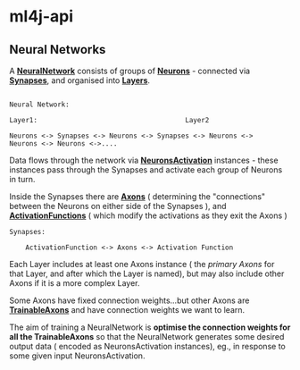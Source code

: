 # ml4j-api


## Neural Networks
 

A **[NeuralNetwork](https://github.com/ml4j/ml4j-api/blob/master/ml4j-nn-api/src/main/java/org/ml4j/nn/NeuralNetwork.java)** consists of groups of **[Neurons](https://github.com/ml4j/ml4j-api/blob/master/ml4j-synapses-api/src/main/java/org/ml4j/nn/neurons/Neurons.java)** -    connected via **[Synapses](https://github.com/ml4j/ml4j-api/blob/master/ml4j-synapses-api/src/main/java/org/ml4j/nn/synapses/Synapses.java)**, and organised into **[Layers](https://github.com/ml4j/ml4j-api/blob/master/ml4j-layers-api/src/main/java/org/ml4j/nn/layers/Layer.java)**.

```

Neural Network:

Layer1:										Layer2			

Neurons <-> Synapses <-> Neurons <-> Synapses <-> Neurons <->	Neurons <->	Neurons <->....

```

Data flows through the network via **[NeuronsActivation](https://github.com/ml4j/ml4j-api/blob/master/ml4j-synapses-api/src/main/java/org/ml4j/nn/neurons/NeuronsActivation.java)** instances - these instances pass through the Synapses and activate each group of Neurons in turn.


Inside the Synapses there are **[Axons](https://github.com/ml4j/ml4j-api/blob/master/ml4j-synapses-api/src/main/java/org/ml4j/nn/axons/Axons.java)** ( determining the "connections" between the Neurons on either side of the Synapses ), 
and **[ActivationFunctions](https://github.com/ml4j/ml4j-api/blob/master/ml4j-synapses-api/src/main/java/org/ml4j/nn/activationfunctions/ActivationFunction.java)** ( which modify the activations as they exit the Axons )


```
Synapses:						

	ActivationFunction <-> Axons <-> Activation Function
```
Each Layer includes at least one Axons instance ( the *primary Axons* for that Layer, and after which the Layer is named), 
but may also include other Axons if it is a more complex Layer.

Some Axons have fixed connection weights...but other Axons are **[TrainableAxons](https://github.com/ml4j/ml4j-api/blob/master/ml4j-synapses-api/src/main/java/org/ml4j/nn/axons/TrainableAxons.java)** and have connection weights we want to learn.

The aim of training a NeuralNetwork is **optimise the connection weights for all the TrainableAxons** so that the NeuralNetwork
generates some desired output data ( encoded as NeuronsActivation instances), eg., in response to some given input NeuronsActivation.



